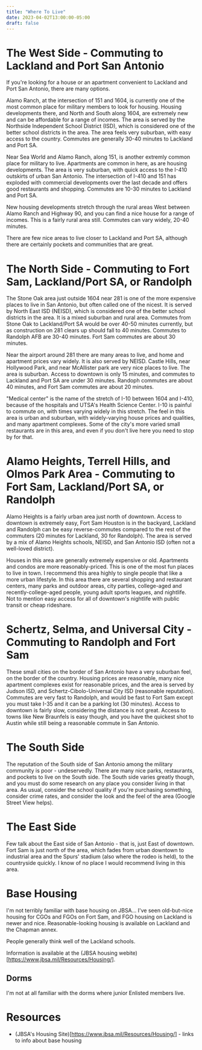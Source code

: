 ```yaml
---
title: "Where To Live"
date: 2023-04-02T13:00:00-05:00
draft: false
---
```


# The West Side - Commuting to Lackland and Port San Antonio

If you're looking for a house or an apartment convenient to Lackland and Port San Antonio, there are many options.

Alamo Ranch, at the intersection of 151 and 1604, is currently one of the most common place for military members to look for housing.  Housing developments there, and North and South along 1604, are extremely new and can be affordable for a range of incomes.  The area is served by the Northside Independent School District (ISD), which is considered one of the better school districts in the area.  The area feels very suburban, with easy access to the country.  Commutes are generally 30-40 minutes to Lackland and Port SA.

Near Sea World and Alamo Ranch, along 151, is another extremly common place for military to live.  Apartments are common in here, as are housing developments.  The area is very suburban, with quick access to the I-410 outskirts of urban San Antonio.  The intersection of I-410 and 151 has exploded with commercial developments over the last decade and offers good restaurants and shopping.  Commutes are 10-30 minutes to Lackland and Port SA.

New housing developments stretch through the rural areas West between Alamo Ranch and Highway 90, and you can find a nice house for a range of incomes.  This is a fairly rural area still.  Commutes can vary widely, 20-40 minutes.

There are few nice areas to live closer to Lackland and Port SA, although there are certainly pockets and communities that are great.

# The North Side - Commuting to Fort Sam, Lackland/Port SA, or Randolph

The Stone Oak area just outside 1604 near 281 is one of the more expensive places to live in San Antonio, but often called one of the nicest.  It is served by North East ISD (NEISD), which is considered one of the better school districts in the area.  It is a mixed suburban and rural area.  Commutes from Stone Oak to Lackland/Port SA would be over 40-50 minutes currently, but as construction on 281 clears up should fall to 40 minutes.  Commutes to Randolph AFB are 30-40 minutes.  Fort Sam commutes are about 30 minutes.

Near the airport around 281 there are many areas to live, and home and apartment prices vary widely.  It is also served by NEISD.  Castle Hills, near Hollywood Park, and near McAllister park are very nice places to live.  The area is suburban.  Access to downtown is only 15 minutes, and commutes to Lackland and Port SA are under 30 minutes.  Randoph commutes are about 40 minutes, and Fort Sam commutes are about 20 minutes.

"Medical center" is the name of the stretch of I-10 between 1604 and I-410, because of the hospitals and UTSA's Health Science Center.  I-10 is painful to commute on, with times varying widely in this stretch.  The feel in this area is urban and suburban, with widely-varying house prices and qualities, and many apartment complexes.  Some of the city's more varied small restaurants are in this area, and even if you don't live here you need to stop by for that.

# Alamo Heights, Terrell Hills, and Olmos Park Area - Commuting to Fort Sam, Lackland/Port SA, or Randolph

Alamo Heights is a fairly urban area just north of downtown.  Access to downtown is extremely easy, Fort Sam Houston is in the backyard, Lackland and Randolph can be easy reverse-commutes compared to the rest of the commuters (20 minutes for Lackland, 30 for Randolph).  The area is served by a mix of Alamo Heights schools, NEISD, and San Antonio ISD (often not a well-loved district).

Houses in this area are generally extremely expensive or old.  Apartments and condos are more reasonably-priced.  This is one of the most fun places to live in town.  I recommend this area highly to single people that like a more urban lifestyle.  In this area there are several shopping and restaurant centers, many parks and outdoor areas, city parties, college-aged and recently-college-aged people, young adult sports leagues, and nightlife.  Not to mention easy access for all of downtown's nightlife with public transit or cheap rideshare.

# Schertz, Selma, and Universal City - Commuting to Randolph and Fort Sam

These small cities on the border of San Antonio have a very suburban feel, on the border of the country.  Housing prices are reasonable, many nice apartment complexes exist for reasonable prices, and the area is served by Judson ISD, and Schertz-Cibolo-Universal City ISD (reasonable reputation).  Commutes are very fast to Randolph, and would be fast to Fort Sam except you must take I-35 and it can be a parking lot (30 minutes).  Access to downtown is fairly slow, considering the distance is not great.  Access to towns like New Braunfels is easy though, and you have the quickest shot to Austin while still being a reasonable commute in San Antonio.

# The South Side

The reputation of the South side of San Antonio among the military community is poor - undeservedly.  There are many nice parks, restaurants, and pockets to live on the South side.  The South side varies greatly though, and you must do some research on any place you consider living in that area.  As usual, consider the school quality if you're purchasing something, consider crime rates, and consider the look and the feel of the area (Google Street View helps).

# The East Side

Few talk about the East side of San Antonio - that is, just East of downtown.  Fort Sam is just north of the area, which fades from urban downtown to industrial area and the Spurs' stadium (also where the rodeo is held), to the countryside quickly.  I know of no place I would recommend living in this area.

# Base Housing

I'm not terribly familiar with base housing on JBSA...  I've seen old-but-nice housing for CGOs and FGOs on Fort Sam, and FGO housing on Lackland is newer and  nice.  Reasonable-looking housing is available on Lackland and the Chapman annex.

People generally think well of the Lackland schools.

Information is available at the (JBSA housing webite)[https://www.jbsa.mil/Resources/Housing/].

## Dorms

I'm not at all familiar with the dorms where junior Enlisted members live.

# Resources

* (JBSA's Housing Site)[https://www.jbsa.mil/Resources/Housing/] - links to info about base housing